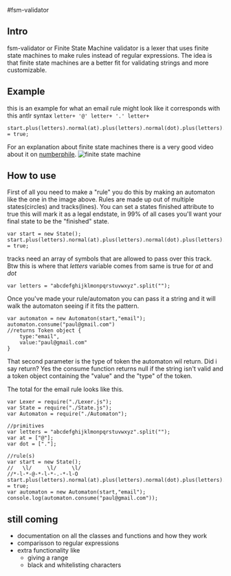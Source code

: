 #fsm-validator

## Intro
fsm-validator or Finite State Machine validator is a lexer that uses finite state machines to make rules instead of regular expressions.
The idea is that finite state machines are a better fit for validating strings and more customizable.

## Example
this is an example for what an email rule might look like it corresponds with this antlr syntax
`letter+ '@' letter+ '.' letter+`

    start.plus(letters).normal(at).plus(letters).normal(dot).plus(letters).finished = true;

For an explanation about finite state machines there is a very good video about it on [numberphile](https://www.youtube.com/watch?v=RjOCRYdg8BY).
![finite state machine](https://upload.wikimedia.org/wikipedia/commons/thumb/2/2a/CPT-FSM-abcd.svg/326px-CPT-FSM-abcd.svg.png)

## How to use
First of all you need to make a "rule" you do this by making an automaton like the one in the image above.
Rules are made up out of multiple states(circles) and tracks(lines).
You can set a states finished attribute to true this will mark it as a legal endstate,
in 99% of all cases you'll want your final state to be the "finished" state.

    var start = new State();
    start.plus(letters).normal(at).plus(letters).normal(dot).plus(letters).finished = true;
tracks need an array of symbols that are allowed to pass over this track.
Btw this is where that *letters* variable comes from same is true for *at* and *dot*

    var letters = "abcdefghijklmonpqrstuvwxyz".split("");
Once you've made your rule/automaton you can pass it a string and it will walk the automaton seeing if it fits the pattern.

    var automaton = new Automaton(start,"email");
    automaton.consume("paul@gmail.com")
    //returns Token object {
        type:"email",
        value:"paul@gmail.com"
    }

That second parameter is the type of token the automaton wil return.
Did i say return? Yes the consume function returns null if the string isn't valid and a token object containing the "value" and the "type" of the token.

The total for the email rule looks like this.

    var Lexer = require("./Lexer.js");
    var State = require("./State.js");
    var Automaton = require("./Automaton");
    
    //primitives
    var letters = "abcdefghijklmonpqrstuvwxyz".split("");
    var at = ["@"];
    var dot = ["."];
    
    //rule(s)
    var start = new State();
    //   \l/     \l/     \l/
    //*-l-*-@-*-l-*-.-*-l-O
    start.plus(letters).normal(at).plus(letters).normal(dot).plus(letters).finished = true;
    var automaton = new Automaton(start,"email");
    console.log(automaton.consume("paul@gmail.com"));

## still coming
- documentation on all the classes and functions and how they work
- comparisson to regular expressions
- extra functionality like
    - giving a range
    - black and whitelisting characters